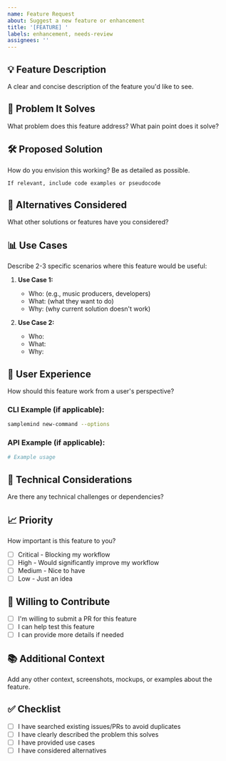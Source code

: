 ```yaml
---
name: Feature Request
about: Suggest a new feature or enhancement
title: '[FEATURE] '
labels: enhancement, needs-review
assignees: ''
---
```


## 💡 Feature Description
A clear and concise description of the feature you'd like to see.

## 🎯 Problem It Solves
What problem does this feature address? What pain point does it solve?

## 🛠️ Proposed Solution
How do you envision this working? Be as detailed as possible.

```
If relevant, include code examples or pseudocode
```

## 🔄 Alternatives Considered
What other solutions or features have you considered?

## 📊 Use Cases
Describe 2-3 specific scenarios where this feature would be useful:

1. **Use Case 1:**
   - Who: (e.g., music producers, developers)
   - What: (what they want to do)
   - Why: (why current solution doesn't work)

2. **Use Case 2:**
   - Who:
   - What:
   - Why:

## 🎨 User Experience
How should this feature work from a user's perspective?

### CLI Example (if applicable):
```bash
samplemind new-command --options
```

### API Example (if applicable):
```python
# Example usage
```

## 🔧 Technical Considerations
Are there any technical challenges or dependencies?

## 📈 Priority
How important is this feature to you?
- [ ] Critical - Blocking my workflow
- [ ] High - Would significantly improve my workflow
- [ ] Medium - Nice to have
- [ ] Low - Just an idea

## 🤝 Willing to Contribute
- [ ] I'm willing to submit a PR for this feature
- [ ] I can help test this feature
- [ ] I can provide more details if needed

## 📚 Additional Context
Add any other context, screenshots, mockups, or examples about the feature.

## ✅ Checklist
- [ ] I have searched existing issues/PRs to avoid duplicates
- [ ] I have clearly described the problem this solves
- [ ] I have provided use cases
- [ ] I have considered alternatives
